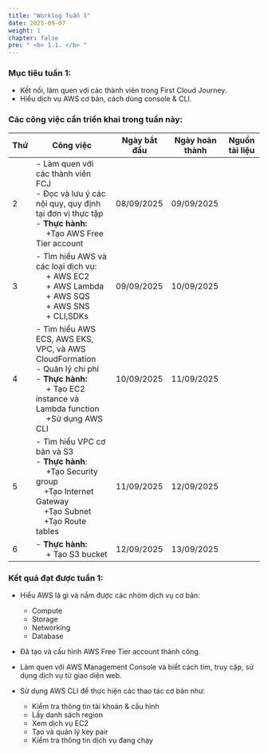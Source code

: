 ```yaml
---
title: "Worklog Tuần 1"
date: 2025-09-07
weight: 1
chapter: false
pre: " <b> 1.1. </b> "
---
```




### Mục tiêu tuần 1:

* Kết nối, làm quen với các thành viên trong First Cloud Journey.
* Hiểu dịch vụ AWS cơ bản, cách dùng console & CLI.

### Các công việc cần triển khai trong tuần này:
| Thứ | Công việc                                                                                                                                                                                   | Ngày bắt đầu | Ngày hoàn thành | Nguồn tài liệu                            |
| --- | ---------------------------------------------------------------------------------------------------------------------------------------------------------------------------------------- | ------------ | --------------- | ----------------------------------------- |
| 2   | - Làm quen với các thành viên FCJ <br> - Đọc và lưu ý các nội quy, quy định tại đơn vị thực tập          <br> - <b>Thực hành:</b> <br>&emsp; +Tạo AWS Free Tier account                                                                                   | 08/09/2025   | 09/09/2025      |
| 3   | - Tìm hiểu AWS và các loại dịch vụ: <br>&emsp; + AWS EC2 <br>&emsp; + AWS Lambda <br>&emsp; + AWS SQS <br>&emsp; + AWS SNS <br>&emsp; + CLI,SDKs                                            | 09/09/2025   | 10/09/2025      | |
| 4   |  - Tìm hiểu AWS ECS, AWS EKS, VPC, và AWS CloudFormation <br>- Quản lý chi phí  <br>- **Thực hành:** <br>&emsp; + Tạo EC2 instance và Lambda function <br>&emsp; +Sử dụng AWS CLI  | 10/09/2025   | 11/09/2025      |  |
| 5   | - Tìm hiểu VPC cơ bản và S3 <br>- **Thực hành**:  <br>&emsp; +Tạo Security group <br>&emsp;+Tạo Internet Gateway <br>&emsp;+Tạo Subnet <br>&emsp;+Tạo Route tables                | 11/09/2025   | 12/09/2025      |  |
| 6   | - **Thực hành:** <br>&emsp; + Tạo S3 bucket                                         | 12/09/2025   | 13/09/2025      | |


### Kết quả đạt được tuần 1:

* Hiểu AWS là gì và nắm được các nhóm dịch vụ cơ bản: 
  * Compute
  * Storage
  * Networking 
  * Database

* Đã tạo và cấu hình AWS Free Tier account thành công.

* Làm quen với AWS Management Console và biết cách tìm, truy cập, sử dụng dịch vụ từ giao diện web.

* Sử dụng AWS CLI để thực hiện các thao tác cơ bản như:

  * Kiểm tra thông tin tài khoản & cấu hình
  * Lấy danh sách region
  * Xem dịch vụ EC2
  * Tạo và quản lý key pair
  * Kiểm tra thông tin dịch vụ đang chạy





